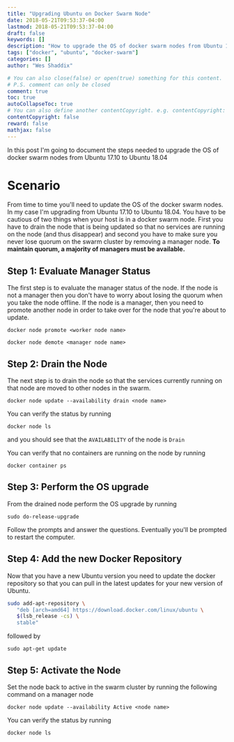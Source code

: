 ```yaml
---
title: "Upgrading Ubuntu on Docker Swarm Node"
date: 2018-05-21T09:53:37-04:00
lastmod: 2018-05-21T09:53:37-04:00
draft: false
keywords: []
description: "How to upgrade the OS of docker swarm nodes from Ubuntu 17.10 to Ubuntu 18.04"
tags: ["docker", "ubuntu", "docker-swarm"]
categories: []
author: "Wes Shaddix"

# You can also close(false) or open(true) something for this content.
# P.S. comment can only be closed
comment: true
toc: true
autoCollapseToc: true
# You can also define another contentCopyright. e.g. contentCopyright: "This is another copyright."
contentCopyright: false
reward: false
mathjax: false
---
```

In this post I'm going to document the steps needed to upgrade the OS of docker swarm nodes from Ubuntu 17.10 to Ubuntu 18.04
<!--more-->
# Scenario
From time to time you'll need to update the OS of the docker swarm nodes. In my case I'm upgrading from Ubuntu 17.10 to Ubuntu 18.04. You have to be cautious of two things when your host is in a docker swarm node. First you have to drain the node that is being updated so that no services are running on the node (and thus disappear) and second you have to make sure you never lose quorum on the swarm cluster by removing a manager node. **To maintain quorum, a majority of managers must be available.**

## Step 1: Evaluate Manager Status
The first step is to evaluate the manager status of the node. If the node is not a manager then you don't have to worry about losing the quorum when you take the node offline. If the node is a manager, then you need to promote another node in order to take over for the node that you're about to update.

`docker node promote <worker node name>`

`docker node demote <manager node name>`

## Step 2: Drain the Node
The next step is to drain the node so that the services currently running on that node are moved to other nodes in the swarm.

`docker node update --availability drain <node name>`

You can verify the status by running

`docker node ls`

and you should see that the `AVAILABILITY` of the node is `Drain`

You can verify that no containers are running on the node by running

`docker container ps`

## Step 3: Perform the OS upgrade
From the drained node perform the OS upgrade by running

`sudo do-release-upgrade`

Follow the prompts and answer the questions. Eventually you'll be prompted to restart the computer.

## Step 4: Add the new Docker Repository
Now that you have a new Ubuntu version you need to update the docker repository so that you can pull in the latest updates for your new version of Ubuntu.

``` bash
sudo add-apt-repository \
   "deb [arch=amd64] https://download.docker.com/linux/ubuntu \
   $(lsb_release -cs) \
   stable"
```

followed by

`sudo apt-get update`

## Step 5: Activate the Node
Set the node back to active in the swarm cluster by running the following command on a manager node

`docker node update --availability Active <node name>`

You can verify the status by running

`docker node ls`
